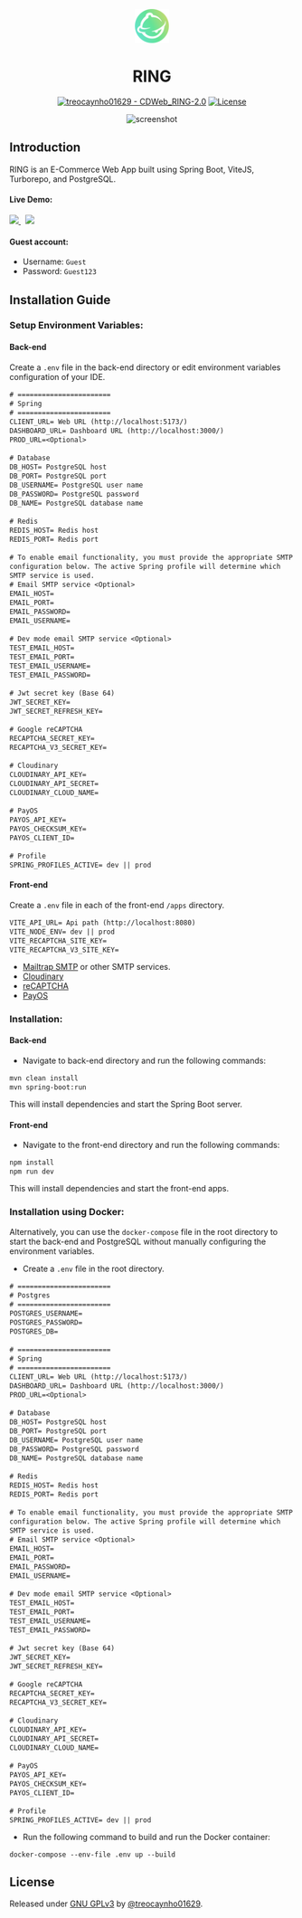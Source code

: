 <p align="center">
<img width="60" alt="RING Logo" src="https://raw.githubusercontent.com/treocaynho01629/CDWeb_RING-2.0/main/front-end/apps/web/public/logo.svg"/>
</p>
<div align="center">
  <h1 align="center">RING</h1>
</div>

<div align="center">
  
[![treocaynho01629 - CDWeb_RING-2.0](https://img.shields.io/static/v1?label=treocaynho01629&message=CDWeb_RING-2.0&color=blue&logo=github)](https://github.com/treocaynho01629/CDWeb_RING-2.0 "Go to GitHub repo")
[![License](https://img.shields.io/badge/License-GNU_GPLv3-blue)](#license)

</div>

<div align="center">

![screenshot](https://github.com/user-attachments/assets/7095dcec-1f3d-4bdc-b37a-42d44c1ccb6e)

</div>

## Introduction

RING is an E-Commerce Web App built using Spring Boot, ViteJS, Turborepo, and PostgreSQL.

#### Live Demo:

<a href="https://ringdoraz.io.vn/" target="_blank">
  <img src="https://github.com/user-attachments/assets/c56ea83a-4d6b-4b14-8c7e-dddea6bde1e5" width="100" />
</a>
&nbsp;
<a href="https://admin.ringdoraz.io.vn/" target="_blank">
  <img src="https://github.com/user-attachments/assets/c37f89ba-c4b8-4c1e-99d3-5a66ccf89ca0" width="100" />
</a>

#### Guest account:

- Username: `Guest`
- Password: `Guest123`

## Installation Guide

### Setup Environment Variables:

#### Back-end

Create a `.env` file in the back-end directory or edit environment variables configuration of your IDE.

```.env
# =======================
# Spring
# =======================
CLIENT_URL= Web URL (http://localhost:5173/)
DASHBOARD_URL= Dashboard URL (http://localhost:3000/)
PROD_URL=<Optional>

# Database
DB_HOST= PostgreSQL host
DB_PORT= PostgreSQL port
DB_USERNAME= PostgreSQL user name
DB_PASSWORD= PostgreSQL password
DB_NAME= PostgreSQL database name

# Redis
REDIS_HOST= Redis host
REDIS_PORT= Redis port

# To enable email functionality, you must provide the appropriate SMTP configuration below. The active Spring profile will determine which SMTP service is used.
# Email SMTP service <Optional>
EMAIL_HOST=
EMAIL_PORT=
EMAIL_PASSWORD=
EMAIL_USERNAME=

# Dev mode email SMTP service <Optional>
TEST_EMAIL_HOST=
TEST_EMAIL_PORT=
TEST_EMAIL_USERNAME=
TEST_EMAIL_PASSWORD=

# Jwt secret key (Base 64)
JWT_SECRET_KEY=
JWT_SECRET_REFRESH_KEY=

# Google reCAPTCHA
RECAPTCHA_SECRET_KEY=
RECAPTCHA_V3_SECRET_KEY=

# Cloudinary
CLOUDINARY_API_KEY=
CLOUDINARY_API_SECRET=
CLOUDINARY_CLOUD_NAME=

# PayOS
PAYOS_API_KEY=
PAYOS_CHECKSUM_KEY=
PAYOS_CLIENT_ID=

# Profile
SPRING_PROFILES_ACTIVE= dev || prod
```

#### Front-end

Create a `.env` file in each of the front-end `/apps` directory.

```.env
VITE_API_URL= Api path (http://localhost:8080)
VITE_NODE_ENV= dev || prod
VITE_RECAPTCHA_SITE_KEY=
VITE_RECAPTCHA_V3_SITE_KEY=
```

- [Mailtrap SMTP](https://mailtrap.io/blog/spring-send-email/t) or other SMTP services.
- [Cloudinary](https://cloudinary.com/documentation/java_quickstart)
- [reCAPTCHA](https://developers.google.com/recaptcha)
- [PayOS](https://payos.vn/docs/)

### Installation:

#### Back-end

- Navigate to back-end directory and run the following commands:

```
mvn clean install
mvn spring-boot:run
```

This will install dependencies and start the Spring Boot server.

#### Front-end

- Navigate to the front-end directory and run the following commands:

```
npm install
npm run dev
```

This will install dependencies and start the front-end apps.

### Installation using Docker:

Alternatively, you can use the `docker-compose` file in the root directory to start the back-end and PostgreSQL without manually configuring the environment variables.

- Create a `.env` file in the root directory.

```.env
# =======================
# Postgres
# =======================
POSTGRES_USERNAME=
POSTGRES_PASSWORD=
POSTGRES_DB=

# =======================
# Spring
# =======================
CLIENT_URL= Web URL (http://localhost:5173/)
DASHBOARD_URL= Dashboard URL (http://localhost:3000/)
PROD_URL=<Optional>

# Database
DB_HOST= PostgreSQL host
DB_PORT= PostgreSQL port
DB_USERNAME= PostgreSQL user name
DB_PASSWORD= PostgreSQL password
DB_NAME= PostgreSQL database name

# Redis
REDIS_HOST= Redis host
REDIS_PORT= Redis port

# To enable email functionality, you must provide the appropriate SMTP configuration below. The active Spring profile will determine which SMTP service is used.
# Email SMTP service <Optional>
EMAIL_HOST=
EMAIL_PORT=
EMAIL_PASSWORD=
EMAIL_USERNAME=

# Dev mode email SMTP service <Optional>
TEST_EMAIL_HOST=
TEST_EMAIL_PORT=
TEST_EMAIL_USERNAME=
TEST_EMAIL_PASSWORD=

# Jwt secret key (Base 64)
JWT_SECRET_KEY=
JWT_SECRET_REFRESH_KEY=

# Google reCAPTCHA
RECAPTCHA_SECRET_KEY=
RECAPTCHA_V3_SECRET_KEY=

# Cloudinary
CLOUDINARY_API_KEY=
CLOUDINARY_API_SECRET=
CLOUDINARY_CLOUD_NAME=

# PayOS
PAYOS_API_KEY=
PAYOS_CHECKSUM_KEY=
PAYOS_CLIENT_ID=

# Profile
SPRING_PROFILES_ACTIVE= dev || prod
```

- Run the following command to build and run the Docker container:

```
docker-compose --env-file .env up --build
```

## License

Released under [GNU GPLv3](/LICENSE) by [@treocaynho01629](https://github.com/treocaynho01629).
